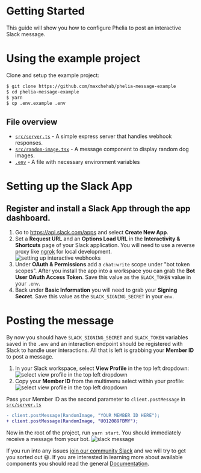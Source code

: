 # Getting Started

This guide will show you how to configure Phelia to post an interactive Slack message.

# Using the example project
Clone and setup the example project:
```bash
$ git clone https://github.com/maxchehab/phelia-message-example
$ cd phelia-message-example
$ yarn
$ cp .env.example .env
```

## File overview

- [`src/server.ts`](https://github.com/maxchehab/phelia-message-example/blob/master/src/server.ts) - A simple express server that handles webhook responses.
- [`src/random-image.tsx`](https://github.com/maxchehab/phelia-message-example/blob/master/src/random-image.tsx) - A message component to display random dog images.
- [`.env`](https://github.com/maxchehab/phelia-message-example/blob/master/.env.example) - A file with necessary environment variables

# Setting up the Slack App
## Register and install a Slack App through the app dashboard. 
1. Go to https://api.slack.com/apps and select **Create New App**.
2. Set a **Request URL** and an **Options Load URL** in the **Interactivity & Shortcuts** page of your Slack application. You will need to use a reverse proxy like [ngrok](https://ngrok.com) for local development.
  ![setting up interactive webhooks](https://raw.githubusercontent.com/maxchehab/phelia/master/screenshots/interactive-webhook-setup.png)
3. Under **OAuth & Permissions** add a `chat:write` scope under "bot token scopes". After you install the app into a workspace you can grab the **Bot User OAuth Access Token**. Save this value as the `SLACK_TOKEN` value in your `.env`.
4. Back under **Basic Information** you will need to grab your **Signing Secret**. Save this value as the `SLACK_SIGNING_SECRET` in your `env`.

# Posting the message
By now you should have `SLACK_SIGNING_SECRET` and `SLACK_TOKEN` variables saved in the `.env` and an interaction endpoint should be registered with Slack to handle user interactions. All that is left is grabbing your **Member ID** to post a message.

1. In your Slack workspace, select **View Profile** in the top left dropdown:
  ![select view profile in the top left dropdown](https://raw.githubusercontent.com/maxchehab/phelia/master/screenshots/view%20profile.png)
2. Copy your **Member ID** from the multimenu select within your profile: 
![select view profile in the top left dropdown](https://raw.githubusercontent.com/maxchehab/phelia/master/screenshots/copy-member-id.png)

Pass your Member ID as the second parameter to `client.postMessage` in [`src/server.ts`](https://github.com/maxchehab/phelia-message-example/blob/83d5a1ee75423253fa54980d68b98f76016cebd0/src/server.ts#L22-L23)
```diff
- client.postMessage(RandomImage, "YOUR MEMBER ID HERE");
+ client.postMessage(RandomImage, "U012089FBMY");
```

Now in the root of the project, run `yarn start`. You should immediately receive a message from your bot.
![slack message](https://raw.githubusercontent.com/maxchehab/phelia/master/screenshots/message.png)


If you run into any issues [join our community Slack](https://join.slack.com/t/phelia/shared_invite/zt-dm4ln2w5-6aOXvv5ewiifDJGsplcVjA) and we will try to get you sorted out 😃. If you are interested in learning more about  available components you should read the general [Documentation](https://github.com/maxchehab/phelia/wiki/Documentation).
